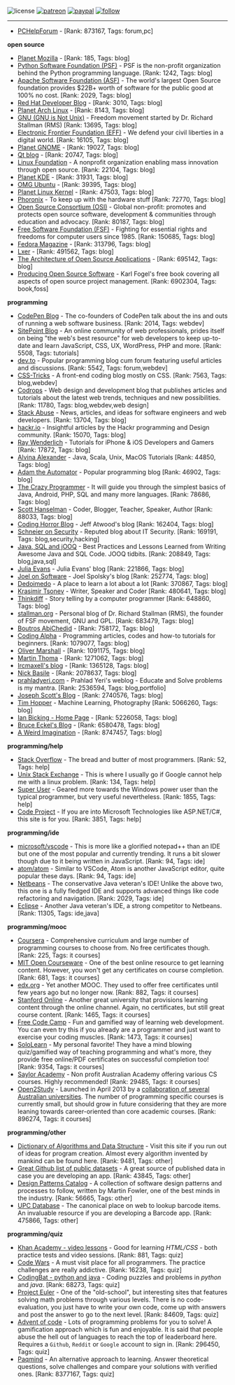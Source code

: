 ![license](https://img.shields.io/github/license/prahladyeri/siterank-stats.svg)
[![patreon](https://img.shields.io/badge/Patreon-brown.svg?logo=patreon)](https://www.patreon.com/prahladyeri)
[![paypal](https://img.shields.io/badge/PayPal-blue.svg?logo=paypal)](https://www.paypal.com/cgi-bin/webscr?cmd=_s-xclick&hosted_button_id=JM8FUXNFUK6EU)
[![follow](https://img.shields.io/twitter/follow/prahladyeri.svg?style=social)](https://twitter.com/prahladyeri)

---
- [PCHelpForum](https://pchelpforum.net) -  [Rank: 873167, Tags: forum,pc]

**open source**

- [Planet Mozilla](http://planet.mozilla.org/) -  [Rank: 185, Tags: blog]
- [Python Software Foundation (PSF)](https://www.python.org/psf/) - PSF is the non-profit organization behind the Python programming language. [Rank: 1242, Tags: blog]
- [Apache Software Foundation (ASF)](https://www.apache.org/) - The world's largest Open Source foundation provides $22B+ worth of software for the public good at 100% no cost. [Rank: 2029, Tags: blog]
- [Red Hat Developer Blog](https://developerblog.redhat.com/) -  [Rank: 3010, Tags: blog]
- [Planet Arch Linux](https://planet.archlinux.org/) -  [Rank: 8143, Tags: blog]
- [GNU (GNU is Not Unix)](https://www.gnu.org) - Freedom movement started by Dr. Richard Stallman (RMS) [Rank: 13695, Tags: blog]
- [Electronic Frontier Foundation (EFF)](https://www.eff.org/) - We defend your civil liberties in a digital world. [Rank: 16105, Tags: blog]
- [Planet GNOME](https://planet.gnome.org/) -  [Rank: 19027, Tags: blog]
- [Qt blog](http://blog.qt.io/) -  [Rank: 20747, Tags: blog]
- [Linux Foundation](https://www.linuxfoundation.org/) - A nonprofit organization enabling mass innovation through open source. [Rank: 22104, Tags: blog]
- [Planet KDE](https://planet.kde.org/) -  [Rank: 31931, Tags: blog]
- [OMG Ubuntu](https://www.omgubuntu.co.uk/) -  [Rank: 39395, Tags: blog]
- [Planet Linux Kernel](http://planet.kernel.org/) -  [Rank: 47503, Tags: blog]
- [Phoronix](https://www.phoronix.com/) - To keep up with the hardware stuff [Rank: 72770, Tags: blog]
- [Open Source Consortium (OSI)](https://opensource.org) - Global non-profit: promotes and protects open source software, development & communities through education and advocacy. [Rank: 80187, Tags: blog]
- [Free Software Foundation (FSF)](https://www.fsf.org/) - Fighting for essential rights and freedoms for computer users since 1985. [Rank: 150685, Tags: blog]
- [Fedora Magazine](https://fedoramagazine.org/) -  [Rank: 313796, Tags: blog]
- [Lxer](http://lxer.com/) -  [Rank: 491562, Tags: blog]
- [The Architecture of Open Source Applications](http://www.aosabook.org/en/index.html) -  [Rank: 695142, Tags: blog]
- [Producing Open Source Software](https://producingoss.com/) - Karl Fogel's free book covering all aspects of open source project management. [Rank: 6902304, Tags: book,foss]

**programming**

- [CodePen Blog](https://blog.codepen.io/) - The co-founders of CodePen talk about the ins and outs of running a web software business. [Rank: 2014, Tags: webdev]
- [SitePoint Blog](https://www.sitepoint.com/blog/) - An online community of web professionals, prides itself on being "the web's best resource" for web developers to keep up-to-date and learn JavaScript, CSS, UX, WordPress, PHP and more. [Rank: 5508, Tags: tutorials]
- [dev.to](https://dev.to/) - Popular programming blog cum forum featuring useful articles and discussions. [Rank: 5542, Tags: forum,webdev]
- [CSS-Tricks](https://css-tricks.com/) - A front-end coding blog mostly on CSS. [Rank: 7563, Tags: blog,webdev]
- [Codrops](https://tympanus.net/codrops/) - Web design and development blog that publishes articles and tutorials about the latest web trends, techniques and new possibilities. [Rank: 11780, Tags: blog,webdev,web design]
- [Stack Abuse](https://stackabuse.com/) - News, articles, and ideas for software engineers and web developers. [Rank: 13704, Tags: blog]
- [hackr.io](https://hackr.io/blog) - Insightful articles by the Hackr programming and Design community. [Rank: 15070, Tags: blog]
- [Ray Wenderlich](https://www.raywenderlich.com/) - Tutorials for iPhone & iOS Developers and Gamers [Rank: 17872, Tags: blog]
- [Alvina Alexander](https://alvinalexander.com/) - Java, Scala, Unix, MacOS Tutorials [Rank: 44850, Tags: blog]
- [Adam the Automator](https://adamtheautomator.com/) - Popular programming blog [Rank: 46902, Tags: blog]
- [The Crazy Programmer](https://www.thecrazyprogrammer.com/) - It will guide you through the simplest basics of Java, Android, PHP, SQL and many more languages. [Rank: 78686, Tags: blog]
- [Scott Hanselman](https://www.hanselman.com/) - Coder, Blogger, Teacher, Speaker, Author [Rank: 88033, Tags: blog]
- [Coding Horror Blog](https://blog.codinghorror.com/) - Jeff Atwood's blog [Rank: 162404, Tags: blog]
- [Schneier on Security](https://www.schneier.com/) - Reputed blog about IT Security. [Rank: 169191, Tags: blog,security,hacking]
- [Java, SQL and jOOQ](https://blog.jooq.org/) - Best Practices and Lessons Learned from Writing Awesome Java and SQL Code. JOOQ tidbits. [Rank: 208849, Tags: blog,java,sql]
- [Julia Evans](https://jvns.ca/) - Julia Evans' blog [Rank: 221866, Tags: blog]
- [Joel on Software](https://www.joelonsoftware.com/) - Joel Spolsky's blog [Rank: 252774, Tags: blog]
- [Dedoimedo](https://www.dedoimedo.com/) - A place to learn a lot about a lot [Rank: 370867, Tags: blog]
- [Krasimir Tsonev](https://krasimirtsonev.com/) - Writer, Speaker and Coder [Rank: 480641, Tags: blog]
- [Thinkdiff](https://thinkdiff.net/) - Story telling by a computer programmer [Rank: 648860, Tags: blog]
- [stallman.org](https://stallman.org) - Personal blog of Dr. Richard Stallman (RMS), the founder of FSF movement, GNU and GPL. [Rank: 683479, Tags: blog]
- [Boutros AbiChedid](https://bacsoftwareconsulting.com/blog/index.php/about/) -  [Rank: 758172, Tags: blog]
- [Coding Alpha](https://www.codingalpha.com/) - Programming articles, codes and how-to tutorials for beginners. [Rank: 1079077, Tags: blog]
- [Oliver Marshall](https://olivermarshall.net/) -  [Rank: 1091175, Tags: blog]
- [Martin Thoma](https://martin-thoma.com/) -  [Rank: 1271062, Tags: blog]
- [Ircmaxell's blog](https://blog.ircmaxell.com/) -  [Rank: 1365128, Tags: blog]
- [Nick Basile](https://nick-basile.com/) -  [Rank: 2078637, Tags: blog]
- [prahladyeri.com](https://prahladyeri.com) - Prahlad Yeri's weblog - Educate and Solve problems is my mantra. [Rank: 2536594, Tags: blog,portfolio]
- [Joseph Scott's Blog](https://blog.josephscott.org/) -  [Rank: 2740576, Tags: blog]
- [Tim Hopper](https://tdhopper.com/) - Machine Learning, Photography [Rank: 5066260, Tags: blog]
- [Ian Bicking - Home Page](https://www.ianbicking.org/) -  [Rank: 5226058, Tags: blog]
- [Bruce Eckel's Blog](https://www.bruceeckel.com/) -  [Rank: 6580478, Tags: blog]
- [A Weird Imagination](https://aweirdimagination.net/) -  [Rank: 8747457, Tags: blog]

**programming/help**

- [Stack Overflow](https://stackoverflow.com) - The bread and butter of most programmers. [Rank: 52, Tags: help]
- [Unix Stack Exchange](https://unix.stackexchange.com) - This is where I usually go if Google cannot help me with a linux problem. [Rank: 134, Tags: help]
- [Super User](https://superuser.com) - Geared more towards the Windows power user than the typical programmer, but very useful nevertheless. [Rank: 1855, Tags: help]
- [Code Project](https://www.codeproject.com) - If you are into Microsoft Technologies like ASP.NET/C#, this site is for you. [Rank: 3851, Tags: help]

**programming/ide**

- [microsoft/vscode](https://github.com/microsoft/vscode) - This is more like a glorified notepad++ than an IDE but one of the most popular and currently trending. It runs a bit slower though due to it being written in JavaScript. [Rank: 94, Tags: ide]
- [atom/atom](https://github.com/atom/atom) - Similar to VSCode, Atom is another JavaScript editor, quite popular these days. [Rank: 94, Tags: ide]
- [Netbeans](https://netbeans.apache.org/) - The conservative Java veteran's IDE! Unlike the above two, this one is a fully fledged IDE and supports advanced things like code refactoring and navigation. [Rank: 2029, Tags: ide]
- [Eclipse](https://eclipse.org) - Another Java veteran's IDE, a strong competitor to Netbeans. [Rank: 11305, Tags: ide,java]

**programming/mooc**

- [Coursera](https://www.coursera.org/) - Comprehensive curriculum and large number of programming courses to choose from. No free certificates though. [Rank: 225, Tags: it courses]
- [MIT Open Courseware](https://ocw.mit.edu) - One of the best online resource to get learning content. However, you won't get any certificates on course completion. [Rank: 681, Tags: it courses]
- [edx.org](https://courses.edx.org/) - Yet another MOOC. They used to offer free certificates until few years ago but no longer now. [Rank: 882, Tags: it courses]
- [Stanford Online](http://online.stanford.edu/) - Another great university that provisions learning content through the online channel. Again, no certificates, but still great course content. [Rank: 1465, Tags: it courses]
- [Free Code Camp](https://www.freecodecamp.org/) - Fun and gamified way of learning web development. You can even try this if you already are a programmer and just want to exercise your coding muscles. [Rank: 1473, Tags: it courses]
- [SoloLearn](https://www.sololearn.com) - My personal favorite! They have a mind blowing quiz/gamified way of teaching programming and what's more, they provide free online/PDF certificates on successful completion too! [Rank: 9354, Tags: it courses]
- [Saylor Academy](https://learn.saylor.org) - Non profit Australian Academy offering various CS courses. Highly recommended! [Rank: 29485, Tags: it courses]
- [Open2Study](https://www.open2study.com) - Launched in April 2013 by a [collaboration of several Australian universities](http://www.thegoodmooc.com/2013/06/a-review-of-open2study.html). The number of programming specific courses is currently small, but should grow in future considering that they are more leaning towards career-oriented than core academic courses. [Rank: 896274, Tags: it courses]

**programming/other**

- [Dictionary of Algorithms and Data Structure](http://xlinux.nist.gov/dads/) - Visit this site if you run out of ideas for program creation. Almost every algorithm invented by mankind can be found here. [Rank: 9481, Tags: other]
- [Great Github list of public datasets](http://www.datasciencecentral.com/profiles/blogs/great-github-list-of-public-data-sets) - A great source of published data in case you are developing an app. [Rank: 43845, Tags: other]
- [Design Patterns Catalog](http://martinfowler.com/eaaCatalog/) - A collection of software design patterns and processes to follow, written by Martin Fowler, one of the best minds in the industry. [Rank: 56665, Tags: other]
- [UPC Database](https://www.upcdatabase.com/itemform.asp) - The canonical place on web to lookup barcode items. An invaluable resource if you are developing a Barcode app. [Rank: 475866, Tags: other]

**programming/quiz**

- [Khan Academy - video lessons](https://www.khanacademy.org/) - Good for learning *HTML/CSS* - both practice tests and video sessions. [Rank: 881, Tags: quiz]
- [Code Wars](https://www.codewars.com/) - A must visit place for all programmers. The practice challenges are really addictive. [Rank: 16238, Tags: quiz]
- [CodingBat - python and java](https://codingbat.com/) - Coding puzzles and problems in *python* and *java*. [Rank: 68273, Tags: quiz]
- [Project Euler](https://projecteuler.net/) - One of the "old-school", but interesting sites that features solving math problems through various levels. There is no code-evaluation, you just have to write your own code, come up with answers and post the answer to go to the next level. [Rank: 84609, Tags: quiz]
- [Advent of code](https://adventofcode.com/) - Lots of programming problems for you to solve! A gamification approach which is fun and enjoyable. It is said that people abuse the hell out of languages to reach the top of leaderboard here. Requires a `Github`, `Reddit` or `Google` account to sign in. [Rank: 296450, Tags: quiz]
- [Paqmind](https://paqmind.com/) - An alternative approach to learning. Answer theoretical questions, solve challenges and compare your solutions with verified ones. [Rank: 8377167, Tags: quiz]

